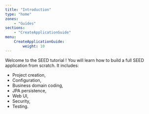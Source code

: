 ```yaml
---
title: "Introduction"
type: "home"
zones:
    - "Guides"
sections:
    - "CreateApplicationGuide"
menu:
    CreateApplicationGuide:
        weight: 10
---
```


Welcome to the SEED tutorial ! You will learn how to build a full SEED application from scratch. It includes:

* Project creation,
* Configuration,
* Business domain coding,
* JPA persistence,
* Web UI,
* Security,
* Testing.
